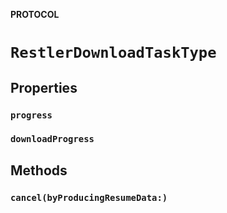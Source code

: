 **PROTOCOL**

# `RestlerDownloadTaskType`

## Properties
### `progress`

### `downloadProgress`

## Methods
### `cancel(byProducingResumeData:)`
